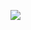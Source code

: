 
![](https://www.whitehousefarmcentre.co.uk/media/1326/goats.jpg?anchor=center&mode=crop&width=500&height=350&rnd=132061236150000000)
